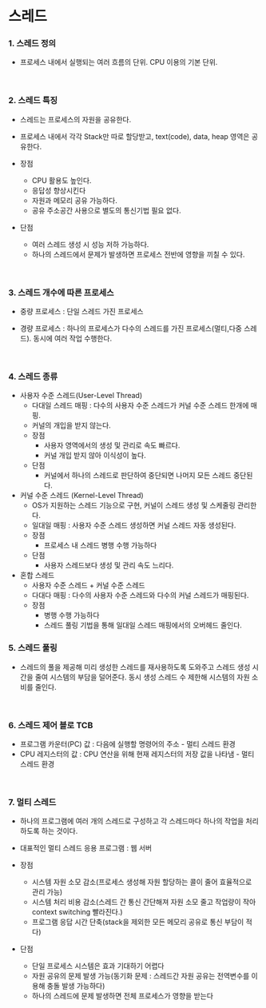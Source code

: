 # 스레드

### 1. 스레드  정의

* 프로세스 내에서 실행되는 여러 흐름의 단위. CPU 이용의 기본 단위.

<br/>

### 2. 스레드 특징

* 스레드는 프로세스의 자원을 공유한다.
* 프로세스 내에서 각각 Stack만 따로 할당받고, text(code), data, heap 영역은 공유한다.
* 장점
  * CPU 활용도 높인다.
  * 응답성 향상시킨다
  * 자원과 메모리 공유 가능하다.
  * 공유 주소공간 사용으로 별도의 통신기법 필요 없다.

* 단점
  * 여러 스레드 생성 시 성능 저하 가능하다.
  * 하나의 스레드에서 문제가 발생하면 프로세스 전반에 영향을 끼칠 수 있다.


<br/>

### 3. 스레드 개수에 따른 프로세스

* 중량 프로세스 : 단일 스레드 가진 프로세스

* 경량 프로세스 : 하나의 프로세스가 다수의 스레드를 가진 프로세스(멀티,다중 스레드). 동시에 여러 작업 수행한다.


<br/>

### 4. 스레드 종류

- 사용자 수준 스레드(User-Level Thread)
  - 다대일 스레드 매핑 : 다수의 사용자 수준 스레드가 커널 수준 스레드 한개에 매핑.
  - 커널의 개입을 받지 않는다.
  - 장점
    - 사용자 영역에서의 생성 및 관리로 속도 빠르다.
    - 커널 개입 받지 않아 이식성이 높다.
  - 단점
    - 커널에서 하나의 스레드로 판단하여 중단되면 나머지 모든 스레드 중단된다.
- 커널 수준 스레드 (Kernel-Level Thread)
  - OS가 지원하는 스레드 기능으로 구현, 커널이 스레드 생성 및 스케줄링 관리한다.
  - 일대일 매핑 : 사용자 수준 스레드 생성하면 커널 스레드 자동 생성된다.
  - 장점
    - 프로세스 내 스레드 병행 수행 가능하다
  - 단점
    - 사용자 스레드보다 생성 및 관리 속도 느리다.
- 혼합 스레드
  - 사용자 수준 스레드 + 커널 수준 스레드
  - 다대다 매핑 : 다수의 사용자 수준 스레드와 다수의 커널 스레드가 매핑된다.
  - 장점
    - 병행 수행 가능하다
    - 스레드 풀링 기법을 통해 일대일 스레드 매핑에서의 오버헤드 줄인다.

### 5. 스레드 풀링

* 스레드의 풀을 제공해 미리 생성한 스레드를 재사용하도록 도와주고 스레드 생성 시간을 줄여 시스템의 부담을 덜어준다. 동시 생성 스레드 수 제한해 시스템의 자원 소비를 줄인다.


<br/>

### 6. 스레드 제어 블로 TCB

- 프로그램 카운터(PC) 값 : 다음에 실행할 명령어의 주소 - 멀티 스레드 환경
- CPU 레지스터의 값 : CPU 연산을 위해 현재 레지스터의 저장 값을 나타냄 - 멀티 스레드 환경

<br/>

### 7. 멀티 스레드

* 하나의 프로그램에 여러 개의 스레드로 구성하고 각 스레드마다 하나의 작업을 처리하도록 하는 것이다.
* 대표적인 멀티 스레드 응용 프로그램 : 웹 서버
* 장점
  * 시스템 자원 소모 감소(프로세스 생성해 자원 할당하는 콜이 줄어 효율적으로 관리 가능)
  * 시스템 처리 비용 감소(스레드 간 통신 간단해져 자원 소모 줄고 작업량이 작아 context switching 빨라진다.)
  * 프로그램 응답 시간 단축(stack을 제외한 모든 메모리 공유로 통신 부담이 적다)

* 단점
  * 단일 프로세스 시스템은 효과 기대하기 어렵다
  * 자원 공유의 문제 발생 가능(동기화 문제 : 스레드간 자원 공유는 전역변수를 이용해 충돌 발생 가능하다)
  * 하나의 스레드에 문제 발생하면 전체 프로세스가 영향을 받는다


<br/>



